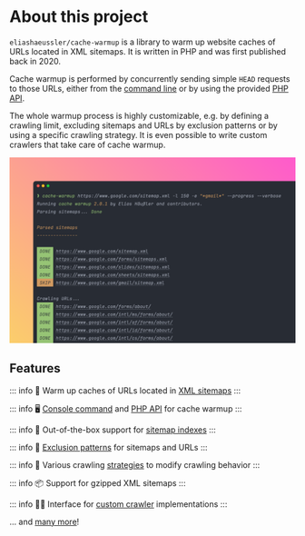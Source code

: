 # About this project

`eliashaeussler/cache-warmup` is a library to warm up website caches of URLs
located in XML sitemaps. It is written in PHP and was first published back in 2020.

Cache warmup is performed by concurrently sending simple `HEAD` requests to those
URLs, either from the [command line](installation.md) or by using the provided
[PHP API](api/index.md).

The whole warmup process is highly customizable, e.g. by defining a crawling limit,
excluding sitemaps and URLs by exclusion patterns or by using a specific crawling
strategy. It is even possible to write custom crawlers that take care of cache warmup.

![Screenshot](public/img/screenshot.png)

## Features

::: info 🚀
Warm up caches of URLs located in [XML sitemaps](config-reference/sitemaps.md)
:::

::: info 🖥️
[Console command](installation.md) and [PHP API](api/index.md) for cache warmup
:::

::: info 🔀
Out-of-the-box support for [sitemap indexes](https://www.sitemaps.org/protocol.html#index)
:::

::: info 🎯
[Exclusion patterns](config-reference/exclude.md) for sitemaps and URLs
:::

::: info 🧪
Various crawling [strategies](config-reference/strategy.md) to modify crawling behavior
:::

::: info 📦
Support for gzipped XML sitemaps
:::

::: info 🧑‍💻
Interface for [custom crawler](api/index.md#crawler) implementations
:::

… and [many more](config-reference/index.md)!
